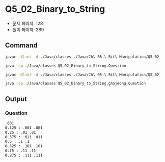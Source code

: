 # Q5_02_Binary_to_String

- 문제 페이지: 128
- 풀이 페이지: 289

## Command

```sh
javac -Xlint -d ./Java/classes ./Java/Ch\ 05.\ Bit\ Manipulation/Q5_02_Binary_to_String/*.java

java -cp ./Java/classes Q5_02_Binary_to_String.Question
```

```sh
javac -Xlint -d ./Java/classes ./Java/Ch\ 05.\ Bit\ Manipulation/Q5_02_Binary_to_String/ghojeong/*.java

java -cp ./Java/classes Q5_02_Binary_to_String.ghojeong.Question
```

## Output

### Question

```txt
.001
0.125 : .001 .001
0.25 : .01 .01
0.375 : .011 .011
0.5 : .1 .1
0.625 : .101 .101
0.75 : .11 .11
0.875 : .111 .111
```
